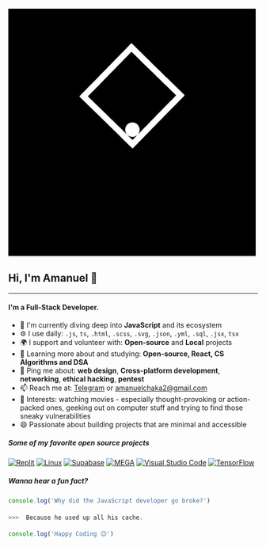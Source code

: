 <p align="left">
  <img src="https://github.com/AmanuelCh/AmanuelCh/blob/main/assets/amanuel.gif" width="500" height="500" />
</p>

## Hi, I'm Amanuel 👋
---

#### I'm a Full-Stack Developer.

- 🏢 I'm currently diving deep into **JavaScript** and its ecosystem
- ⚙️ I use daily: `.js`, `ts`, `.html`, `.scss`, `.svg`, `.json`, `.yml`, `.sql`, `.jsx`, `tsx`
- 🌍 I support and volunteer with: **Open-source** and **Local** projects
- 🌱 Learning more about and studying: **Open-source, React, CS Algorithms and DSA**
- 💬 Ping me about: **web design**, **Cross-platform development**, **networking**, **ethical hacking**, **pentest**
- 📫 Reach me at: <a href="https://t.me/sozoFe">Telegram</a> or amanuelchaka2@gmail.com
- 💜 Interests: watching movies - especially thought-provoking or action-packed ones, geeking out on computer stuff and trying to find those sneaky vulnerabilities
- 😄 Passionate about building projects that are minimal and accessible

##### Some of my favorite open source projects

[![Replit](https://img.shields.io/badge/replit-667881?style=for-the-badge&logo=replit&logoColor=white)](https://replit.com)
[![Linux](https://img.shields.io/badge/Linux-FCC624?style=for-the-badge&logo=linux&logoColor=black)](https://www.linux.org/)
[![Supabase](https://img.shields.io/badge/Supabase-181818?style=for-the-badge&logo=supabase&logoColor=white)](https://supabase.com/)
[![MEGA](https://img.shields.io/badge/-MEGA-444444?style=flat&logo=mega&logoColor=D9272E)](ttps://github.com/meganz/)
[![Visual Studio Code](https://img.shields.io/badge/Visual_Studio_Code-0078D4?style=for-the-badge&logo=visual%20studio%20code&logoColor=white)](https://github.com/microsoft/vscode)
[![TensorFlow](https://img.shields.io/badge/TensorFlow-FF6F00?style=for-the-badge&logo=tensorflow&logoColor=white)](https://www.tensorflow.org/)

##### Wanna hear a fun fact?
<!-- wi*quL3fcV -->

```javascript
console.log('Why did the JavaScript developer go broke?')

>>>  Because he used up all his cache.

console.log('Happy Coding 😉')
```

